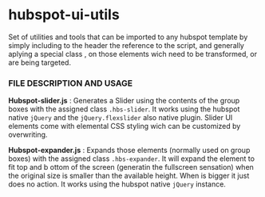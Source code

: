 # hubspot-ui-utils
Set of utilities and tools that can be imported to any hubspot template by simply including to the header the reference to the script, and generally aplying a special class , on those elements wich need to be transformed, or are being targeted.

### FILE DESCRIPTION AND USAGE

**Hubspot-slider.js** : Generates a Slider using the contents of the group boxes with the assigned class ```.hbs-slider```. It works using the hubspot native ```jQuery``` and the ```jQuery.flexslider``` also native plugin. Slider UI elements come with elemental CSS styling wich can be customized by overwriting.
> <script src="https://cdn.rawgit.com/colxi/hubspot-ui-utils/master/hubspot-slider.js"></script>

**Hubspot-expander.js** : Expands those elements (normally used on group boxes)  with the assigned class ```.hbs-expander```. It will expand the element to fit top and b ottom of the screen (generatin the fullscreen sensation) when the original size is smaller than the available height. When is bigger it just does no action. It works using the hubspot native ```jQuery``` instance.
> <script src="https://cdn.rawgit.com/colxi/hubspot-ui-utils/master/hubspot-expander.js"></script>
